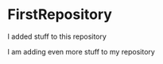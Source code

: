 # FirstRepository

I added stuff to this repository

I am adding even more stuff to my repository


